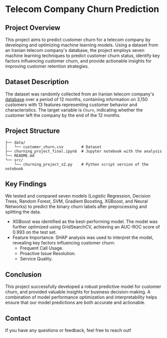 # Telecom Company Churn Prediction

## Project Overview

This project aims to predict customer churn for a telecom company by developing and optimizing machine learning models. Using a dataset from an Iranian telecom company's database, the project employs seven machine learning techniques to predict customer churn status, identify key factors influencing customer churn, and provide actionable insights for improving customer retention strategies.

## Dataset Description
The dataset was randomly collected from an Iranian telecom company's [database](https://doi.org/10.24432/C5JW3Z) over a period of 12 months, containing information on 3,150 customers with 13 features representing customer behavior and characteristics. The target variable is `Churn`, indicating whether the customer left the company by the end of the 12 months.


## Project Structure
```
├── data/
│   └── customer_churn.csv        # Dataset
├── churning_project_final.ipynb  # Jupyter notebook with the analysis
└── README.md                     
└── src/
    └── churning_project_v2.py    # Python script version of the notebook
```

## Key Findings

We tested and compared seven models (Logistic Regression, Decision Trees, Random Forest, SVM, Gradient Boosting, XGBoost, and Neural Networks) to predict the binary churn labels after preprocessing and splitting the data.

- XGBoost was identified as the best-performing model. The model was further optimized using GridSearchCV, achieving an AUC-ROC score of 0.993 on the test set.
- Feature Importance: SHAP analysis was used to interpret the model, revealing key factors influencing customer churn:
    - Frequent Call Usage.
    - Proactive Issue Resolution.
    - Service Quality.

## Conclusion

This project successfully developed a robust predictive model for customer churn, and provided valuable insights for business decision-making. A combination of model performance optimization and interpretability helps ensure that our model predictions are both accurate and actionable.

## Contact
If you have any questions or feedback, feel free to reach out!
